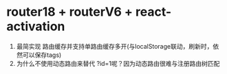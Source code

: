 # router18 + routerV6 + react-activation
1. 最简实现 路由缓存并支持单路由缓存多开(与localStorage联动，刷新时，依然可以保存tags)
2. 为什么不使用动态路由来替代 ?id=1呢？因为动态路由很难与注册路由树匹配